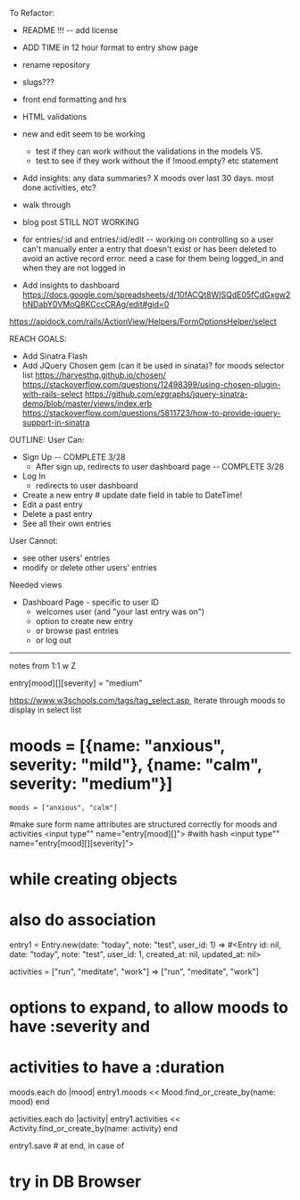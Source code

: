 
To Refactor:
  - README !!! -- add license
  - ADD TIME in 12 hour format to entry show page
  - rename repository
  - slugs???
  - front end formatting and hrs

  - HTML validations
  - new and edit seem to be working
      - test if they can work without the validations in the models
          VS.
      - test to see if they work without the if !mood.empty? etc statement
  - Add insights: any data summaries? X moods over last 30 days. most done activities, etc?

  - walk through
  - blog post
STILL NOT WORKING
- for entries/:id and entries/:id/edit -- working on controlling so a user can't manually
    enter a entry that doesn't exist or has been deleted to avoid an active record error.
    need a case for them being logged_in and when they are not logged in


- Add insights to dashboard
  https://docs.google.com/spreadsheets/d/10fACQt8WISQdE05fCdGxgw2hNDabY0VMoQ8KCccCRAg/edit#gid=0



https://apidock.com/rails/ActionView/Helpers/FormOptionsHelper/select




REACH GOALS:
- Add Sinatra Flash
- Add JQuery Chosen gem (can it be used in sinata)? for moods selector list
  https://harvesthq.github.io/chosen/
  https://stackoverflow.com/questions/12498399/using-chosen-plugin-with-rails-select
  https://github.com/ezgraphs/jquery-sinatra-demo/blob/master/views/index.erb
  https://stackoverflow.com/questions/5811723/how-to-provide-jquery-support-in-sinatra


OUTLINE:
User Can:
  - Sign Up -- COMPLETE 3/28
    - After sign up, redirects to user dashboard page -- COMPLETE 3/28
  - Log In
    - redirects to user dashboard
  - Create a new entry # update date field in table to DateTime!
  - Edit a past entry
  - Delete a past entry
  - See all their own entries

User Cannot:
  - see other users' entries
  - modify or delete other users' entries

Needed views
- Dashboard Page - specific to user ID
  - welcomes user (and "your last entry was on")
  - option to create new entry
  - or browse past entries
  - or log out




--------------
notes from 1:1 w Z

 entry[mood][][severity] = "medium"

 https://www.w3schools.com/tags/tag_select.asp 
  Iterate through moods to display in select list

  # moods = [{name: "anxious", severity: "mild"}, {name: "calm", severity: "medium"}]

    moods = ["anxious", "calm"]

#make sure form name attributes are structured correctly for moods and activities
  <input type"" name="entry[mood][]">
  #with hash <input type"" name="entry[mood][][severity]">

# while creating objects
# also do association

entry1 = Entry.new(date: "today", note: "test", user_id: 1)
  => #<Entry id: nil, date: "today", note: "test", user_id: 1, created_at: nil, updated_at: nil>


activities = ["run", "meditate", "work"]
  => ["run", "meditate", "work"]

# options to expand, to allow moods to have :severity and
# activities to have a :duration

  moods.each do |mood|
    entry1.moods << Mood.find_or_create_by(name: mood)
  end

  activities.each do |activity|
    entry1.activities << Activity.find_or_create_by(name: activity)
  end

entry1.save   # at end, in case of

# try in DB Browser
